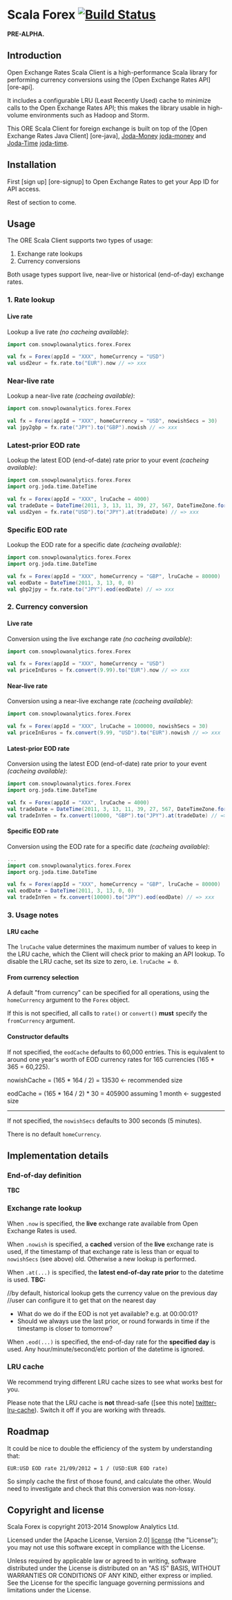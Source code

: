 # Scala Forex [![Build Status](https://travis-ci.org/snowplow/scala-forex.png)](https://travis-ci.org/snowplow/scala-forex)

**PRE-ALPHA.**

## Introduction

Open Exchange Rates Scala Client is a high-performance Scala library for performing currency conversions using the [Open Exchange Rates API] [ore-api].

It includes a configurable LRU (Least Recently Used) cache to minimize calls to the Open Exchange Rates API; this makes the library usable in high-volume environments such as Hadoop and Storm.

This ORE Scala Client for foreign exchange is built on top of the [Open Exchange Rates Java Client] [ore-java], [Joda-Money] [joda-money] and [Joda-Time] [joda-time].

## Installation

First [sign up] [ore-signup] to Open Exchange Rates to get your App ID for API access.

Rest of section to come.

## Usage

The ORE Scala Client supports two types of usage:

1. Exchange rate lookups
2. Currency conversions

Both usage types support live, near-live or historical (end-of-day) exchange rates.

### 1. Rate lookup

#### Live rate

Lookup a live rate _(no cacheing available)_:

```scala
import com.snowplowanalytics.forex.Forex

val fx = Forex(appId = "XXX", homeCurrency = "USD")
val usd2eur = fx.rate.to("EUR").now // => xxx
```

### Near-live rate

Lookup a near-live rate _(cacheing available)_:

```scala
import com.snowplowanalytics.forex.Forex

val fx = Forex(appId = "XXX", homeCurrency = "USD", nowishSecs = 30)
val jpy2gbp = fx.rate("JPY").to("GBP").nowish // => xxx
```

### Latest-prior EOD rate

Lookup the latest EOD (end-of-date) rate prior to your event _(cacheing available)_:

```scala
import com.snowplowanalytics.forex.Forex
import org.joda.time.DateTime

val fx = Forex(appId = "XXX", lruCache = 4000)
val tradeDate = DateTime(2011, 3, 13, 11, 39, 27, 567, DateTimeZone.forID("America/New_York"))
val usd2yen = fx.rate("USD").to("JPY").at(tradeDate) // => xxx
```

### Specific EOD rate

Lookup the EOD rate for a specific date _(cacheing available)_:

```scala
import com.snowplowanalytics.forex.Forex
import org.joda.time.DateTime

val fx = Forex(appId = "XXX", homeCurrency = "GBP", lruCache = 80000)
val eodDate = DateTime(2011, 3, 13, 0, 0)
val gbp2jpy = fx.rate.to("JPY").eod(eodDate) // => xxx
```

### 2. Currency conversion

#### Live rate

Conversion using the live exchange rate _(no cacheing available)_:

```scala
import com.snowplowanalytics.forex.Forex

val fx = Forex(appId = "XXX", homeCurrency = "USD")
val priceInEuros = fx.convert(9.99).to("EUR").now // => xxx
```

#### Near-live rate

Conversion using a near-live exchange rate _(cacheing available)_:

```scala
import com.snowplowanalytics.forex.Forex

val fx = Forex(appId = "XXX", lruCache = 100000, nowishSecs = 30)
val priceInEuros = fx.convert(9.99, "USD").to("EUR").nowish // => xxx
```

#### Latest-prior EOD rate

Conversion using the latest EOD (end-of-date) rate prior to your event _(cacheing available)_:

```scala
import com.snowplowanalytics.forex.Forex
import org.joda.time.DateTime

val fx = Forex(appId = "XXX", lruCache = 4000)
val tradeDate = DateTime(2011, 3, 13, 11, 39, 27, 567, DateTimeZone.forID("America/New_York"))
val tradeInYen = fx.convert(10000, "GBP").to("JPY").at(tradeDate) // => xxx
```

#### Specific EOD rate

Conversion using the EOD rate for a specific date _(cacheing available)_:

```scala
...
import com.snowplowanalytics.forex.Forex
import org.joda.time.DateTime

val fx = Forex(appId = "XXX", homeCurrency = "GBP", lruCache = 80000)
val eodDate = DateTime(2011, 3, 13, 0, 0)
val tradeInYen = fx.convert(10000).to("JPY").eod(eodDate) // => xxx
```

### 3. Usage notes

#### LRU cache

The `lruCache` value determines the maximum number of values to keep in the LRU cache, which the Client will check prior to making an API lookup. To disable the LRU cache, set its size to zero, i.e. `lruCache = 0`.

#### From currency selection

A default "from currency" can be specified for all operations, using the `homeCurrency` argument to the `Forex` object.

If this is not specified, all calls to `rate()` or `convert()` **must** specify the `fromCurrency` argument.

#### Constructor defaults

If not specified, the `eodCache` defaults to 60,000 entries. This is equivalent to around one year's worth of EOD currency rates for 165 currencies (165 * 365 = 60,225).

nowishCache = (165 * 164 / 2) = 13530 <- recommended size

eodCache = (165 * 164 / 2) * 30 = 405900 assuming 1 month <- suggested size
*********************************


If not specified, the `nowishSecs` defaults to 300 seconds (5 minutes).

There is no default `homeCurrency`.

## Implementation details

### End-of-day definition

**TBC**

### Exchange rate lookup

When `.now` is specified, the **live** exchange rate available from Open Exchange Rates is used.

When `.nowish` is specified, a **cached** version of the **live** exchange rate is used, if the timestamp of that exchange rate is less than or equal to `nowishSecs` (see above) old. Otherwise a new lookup is performed.

When `.at(...)` is specified, the **latest end-of-day rate prior** to the datetime is used. **TBC:**

//by default, historical lookup gets the currency value on the previous day
//user can configure it to get that on the nearest day
  
* What do we do if the EOD is not yet available? e.g. at 00:00:01?
* Should we always use the last prior, or round forwards in time if the timestamp is closer to tomorrow?

When `.eod(...)` is specified, the end-of-day rate for the **specified day** is used. Any hour/minute/second/etc portion of the datetime is ignored.

### LRU cache

We recommend trying different LRU cache sizes to see what works best for you.

Please note that the LRU cache is **not** thread-safe ([see this note] [twitter-lru-cache]). Switch it off if you are working with threads.

## Roadmap

It could be nice to double the efficiency of the system by understanding that:

    EUR:USD EOD rate 21/09/2012 = 1 / (USD:EUR EOD rate)

So simply cache the first of those found, and calculate the other. Would need to investigate and check that this conversion was non-lossy.

## Copyright and license

Scala Forex is copyright 2013-2014 Snowplow Analytics Ltd.

Licensed under the [Apache License, Version 2.0] [license] (the "License");
you may not use this software except in compliance with the License.

Unless required by applicable law or agreed to in writing, software
distributed under the License is distributed on an "AS IS" BASIS,
WITHOUT WARRANTIES OR CONDITIONS OF ANY KIND, either express or implied.
See the License for the specific language governing permissions and
limitations under the License.

[oer-api]: https://openexchangerates.org/
[oer-java]: https://github.com/dneto/oer-java
[oer-signup]: https://openexchangerates.org/signup

[joda-money]: http://www.joda.org/joda-money/
[joda-time]: http://www.joda.org/joda-time/

[twitter-lru-cache]: http://twitter.github.com/commons/apidocs/com/twitter/common/util/caching/LRUCache.html

[license]: http://www.apache.org/licenses/LICENSE-2.0
